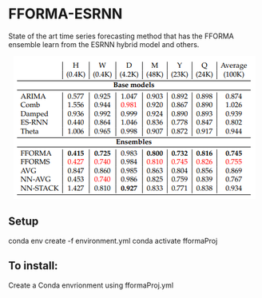# FFORMA-ESRNN
State of the art time series forecasting method that has the FFORMA ensemble learn from the ESRNN hybrid model and others.

 <p align="center">
    <img src="resources/results.PNG" alt="alternate text">
 </p>


## Setup

conda env create -f environment.yml
conda activate fformaProj

## To install: <br>
Create a Conda envrionment using fformaProj.yml
